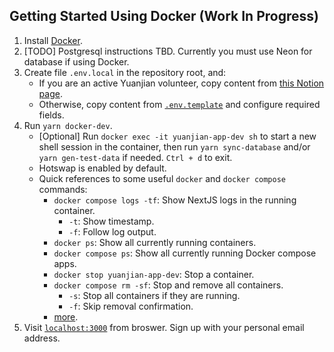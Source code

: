 ## Getting Started Using Docker (Work In Progress)

1. Install [Docker](https://www.docker.com/).
1. [TODO] Postgresql instructions TBD. Currently you must use Neon for database
if using Docker.
1. Create file `.env.local` in the repository root, and:
    - If you are an active Yuanjian volunteer, copy content from
    [this Notion page](https://www.notion.so/yuanjian/env-local-fde6a9fbc7854a5da2a08425b6562724).
    - Otherwise, copy content from [`.env.template`](.env.template) and
      configure required fields.
1. Run `yarn docker-dev`.
    - [Optional] Run `docker exec -it yuanjian-app-dev sh` to start a new shell
    session in the container, then run `yarn sync-database` and/or
    `yarn gen-test-data` if needed. `Ctrl + d` to exit.
    - Hotswap is enabled by default.
    - Quick references to some useful `docker` and `docker compose` commands:
        - `docker compose logs -tf`: Show NextJS logs in the running container.
            - `-t`: Show timestamp.
            - `-f`: Follow log output.
        - `docker ps`: Show all currently running containers.
        - `docker compose ps`: Show all currently running Docker compose apps.
        - `docker stop yuanjian-app-dev`: Stop a container.
        - `docker compose rm -sf`: Stop and remove all containers.
            - `-s`: Stop all containers if they are running.
            - `-f`: Skip removal confirmation.
        - [more](https://docs.docker.com/engine/reference/commandline/cli/).
1. Visit [`localhost:3000`](http://localhost:3000) from broswer. Sign up with 
your personal email address.
